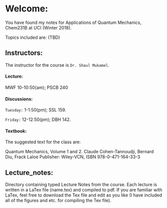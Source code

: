 # Welcome:
You have found my notes for Applications of Quantum Mechanics, Chem231B at UCI (Winter 2018). 

Topics included are: (TBD)

## Instructors:
The instructor for the course is `Dr. Shaul Mukamel`.

#### Lecture:
MWF 10-10:50(am); PSCB 240

#### Discussions:
`Tuesday:` 1-1:50(pm); SSL 159. 

`Friday:` 12-12:50(pm); DBH 142. 

#### Textbook:
The suggested text for the class are:

Quantum Mechanics, Volume 1 and 2. Claude Cohen-Tannoudji, Bernard Diu, Frack Laloe
Publisher: Wiley-VCN, ISBN 978-0-471-164-33-3


## Lecture_notes:
Directory containing typed Lecture Notes from the course. 
Each lecture is written in a LaTex file (name.tex) and compiled to pdf. 
If you are familiar with LaTex, feel free to download the Tex file and edit as you like (I have included all of the figures and etc. for compiling the Tex file). 
